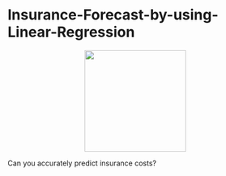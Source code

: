 # Insurance-Forecast-by-using-Linear-Regression

<p align="center"><img width="200" height="200" src="https://miro.medium.com/max/700/1*WoVYSG5nZbErqzgy47tWBQ.jpeg"></p>

Can you accurately predict insurance costs?
